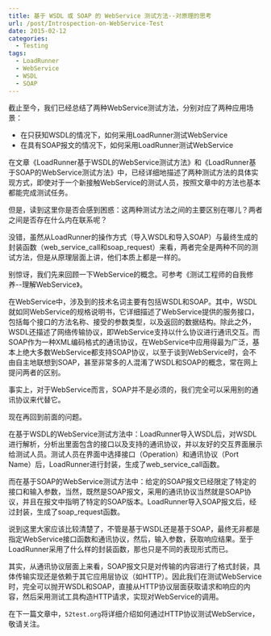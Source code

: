 ```yaml
---
title: 基于 WSDL 或 SOAP 的 WebService 测试方法--对原理的思考
url: /post/Introspection-on-WebService-Test
date: 2015-02-12
categories:
  - Testing
tags:
  - LoadRunner
  - WebService
  - WSDL
  - SOAP
---
```


截止至今，我们已经总结了两种WebService测试方法，分别对应了两种应用场景：

- 在只获知WSDL的情况下，如何采用LoadRunner测试WebService
- 在具有SOAP报文的情况下，如何采用LoadRunner测试WebService

在文章《LoadRunner基于WSDL的WebService测试方法》和《LoadRunner基于SOAP的WebService测试方法》中，已经详细地描述了两种测试方法的具体实现方式，即使对于一个新接触WebService的测试人员，按照文章中的方法也基本都能完成测试任务。

但是，读到这里你是否会感到困惑：这两种测试方法之间的主要区别在哪儿？两者之间是否存在什么内在联系呢？

没错，虽然从LoadRunner的操作方式（导入WSDL和导入SOAP）与最终生成的封装函数（web_service_call和soap_request）来看，两者完全是两种不同的测试方法，但是从原理层面上讲，他们本质上都是一样的。

别惊讶，我们先来回顾一下WebService的概念。可参考《测试工程师的自我修养--理解WebService》。

在WebService中，涉及到的技术名词主要有包括WSDL和SOAP。其中，WSDL就如同WebService的规格说明书，它详细描述了WebService提供的服务接口，包括每个接口的方法名称、接受的参数类型，以及返回的数据结构。除此之外，WSDL还描述了网络传输协议，即WebService支持以什么协议进行通讯交互。而SOAP作为一种XML编码格式的通讯协议，在WebService中应用得最为广泛，基本上绝大多数WebService都支持SOAP协议，以至于谈到WebService时，会不由自主地联想到SOAP，甚至非常多的人混淆了WSDL和SOAP的概念，常在网上提问两者的区别。

事实上，对于WebService而言，SOAP并不是必须的，我们完全可以采用别的通讯协议来代替它。

现在再回到前面的问题。

在基于WSDL的WebService测试方法中：LoadRunner导入WSDL后，对WSDL进行解析，分析出里面包含的接口以及支持的通讯协议，并以友好的交互界面展示给测试人员。测试人员在界面中选择接口（Operation）和通讯协议（Port Name）后，LoadRunner进行封装，生成了web_service_call函数。

而在基于SOAP的WebService测试方法中：给定的SOAP报文已经限定了特定的接口和输入参数，当然，既然是SOAP报文，采用的通讯协议当然就是SOAP协议，并且在报文中指明了特定的SOAP版本。LoadRunner导入SOAP报文后，经过封装，生成了soap_request函数。

说到这里大家应该比较清楚了，不管是基于WSDL还是基于SOAP，最终无非都是指定WebService接口函数和通讯协议，然后，输入参数，获取响应结果。至于LoadRunner采用了什么样的封装函数，那也只是不同的表现形式而已。

其实，从通讯协议层面上来看，SOAP报文只是对传输的内容进行了格式封装，具体传输实现还是依赖于其它应用层协议（如HTTP）。因此我们在测试WebService时，完全可以抛开WSDL和SOAP，直接从HTTP协议层面获取请求和响应的内容，然后采用测试工具构造HTTP请求，实现对WebService的调用。

在下一篇文章中，`52test.org`将详细介绍如何通过HTTP协议测试WebService，敬请关注。
